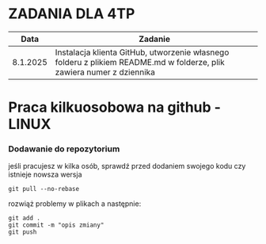 # ZADANIA DLA 4TP

| Data       | Zadanie                                                                        |
|------------|--------------------------------------------------------------------------------|
| 8.1.2025   | Instalacja klienta GitHub, utworzenie własnego folderu z plikiem README.md w folderze, plik zawiera numer z dziennika |



# Praca kilkuosobowa na github - LINUX

### Dodawanie do repozytorium 

jeśli pracujesz w kilka osób, sprawdź przed dodaniem swojego kodu czy istnieje nowsza wersja

```
git pull --no-rebase
```

rozwiąż problemy w plikach a następnie:

```
git add .
git commit -m "opis zmiany"
git push
```
